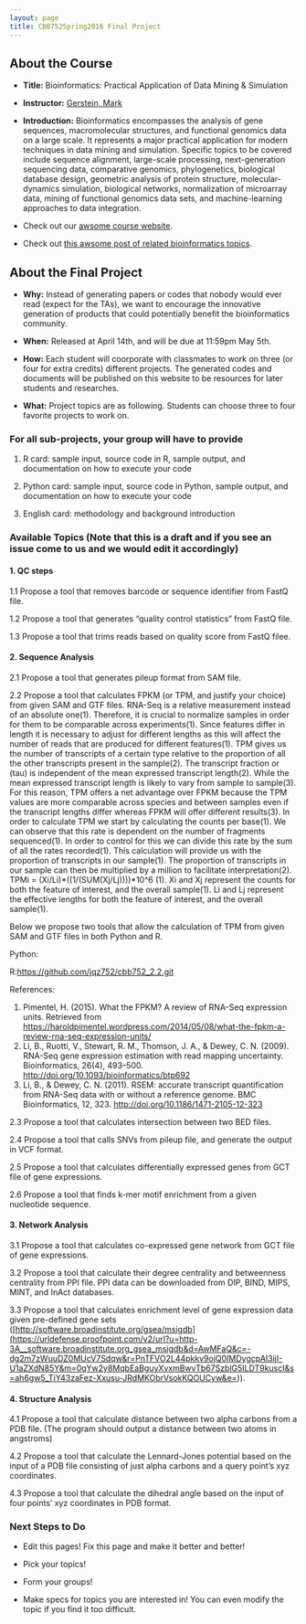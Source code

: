 ```yaml
---
layout: page
title: CBB752Spring2016 Final Project
---
```


About the Course
----------------

-   **Title:** Bioinformatics: Practical Application of Data Mining & Simulation

-   **Instructor:** [Gerstein, Mark](<http://www.gersteinlab.org>)

-   **Introduction:** Bioinformatics encompasses the analysis of gene sequences,
    macromolecular structures, and functional genomics data on a large scale. It
    represents a major practical application for modern techniques in data
    mining and simulation. Specific topics to be covered include sequence
    alignment, large-scale processing, next-generation sequencing data,
    comparative genomics, phylogenetics, biological database design, geometric
    analysis of protein structure, molecular-dynamics simulation, biological
    networks, normalization of microarray data, mining of functional genomics
    data sets, and machine-learning approaches to data integration.

-   Check out our [awsome course website](<http://cbb752b16.gersteinlab.org>).

-   Check out [this awsome post of related bioinformatics
    topics](<%7B%%20post_url%202016-4-10-Categories-of-knowledge-for-bioinformatics-education%20%%7D>).

About the Final Project
-----------------------

-   **Why:** Instead of generating papers or codes that nobody would ever read
    (expect for the TAs), we want to encourage the innovative generation of
    products that could potentially benefit the bioinformatics community.

-   **When:** Released at April 14th, and will be due at 11:59pm May 5th.

-   **How:** Each student will coorporate with classmates to work on three (or
    four for extra credits) different projects. The generated codes and
    documents will be published on this website to be resources for later
    students and researches.

-   **What:** Project topics are as following. Students can choose three to four
    favorite projects to work on.

### For all sub-projects, your group will have to provide

1.  R card: sample input, source code in R, sample output, and documentation on
    how to execute your code

2.  Python card: sample input, source code in Python, sample output, and
    documentation on how to execute your code

3.  English card: methodology and background introduction

### Available Topics (Note that this is a draft and if you see an issue come to us and we would edit it accordingly)

#### 1. QC steps

1.1 Propose a tool that removes barcode or sequence identifier from FastQ file.

1.2 Propose a tool that generates “quality control statistics” from FastQ file.

1.3 Propose a tool that trims reads based on quality score from FastQ filee.

#### 2. Sequence Analysis

2.1 Propose a tool that generates pileup format from SAM file.

2.2 Propose a tool that calculates FPKM (or TPM, and justify your choice) from
given SAM and GTF files.
RNA-Seq is a relative measurement instead of an absolute one(1). Therefore, it is crucial to normalize samples in order for them to be comparable across experiments(1). Since features differ in length it is necessary to adjust for different lengths as this will affect the number of reads that are produced for different features(1). TPM gives us the number of transcripts of a certain type relative to the proportion of all the other transcripts present in the sample(2). The transcript fraction or (tau) is independent of the mean expressed transcript length(2). While the mean expressed transcript length is likely to vary from sample to sample(3). 
For this reason, TPM offers a net advantage over FPKM because the TPM values are more comparable across species and between samples even if the transcript lengths differ whereas FPKM will offer different results(3). In order to calculate TPM we start by calculating the counts per base(1). We can observe that this rate is dependent on the number of fragments sequenced(1). In order to control for this we can divide this rate by the sum of all the rates recorded(1). This calculation will provide us with the proportion of transcripts in our sample(1). The proportion of transcripts in our sample can then be multiplied by a million to facilitate interpretation(2). 
TPMi = (Xi/Li)*((1/(SUM(Xj/Lj))))*10^6 (1).
Xi and Xj represent the counts for both the feature of interest, and the overall sample(1).
Li and Lj represent the effective lengths for both the feature of interest, and the overall sample(1).

Below we propose two tools that allow the calculation of TPM from given SAM and GTF files in both Python and R.

Python:

R:https://github.com/jqz752/cbb752_2.2.git

References:
1) Pimentel, H. (2015). What the FPKM? A review of RNA-Seq expression units. Retrieved from https://haroldpimentel.wordpress.com/2014/05/08/what-the-fpkm-a-review-rna-seq-expression-units/
2) Li, B., Ruotti, V., Stewart, R. M., Thomson, J. A., & Dewey, C. N. (2009). RNA-Seq gene expression estimation with read mapping uncertainty. Bioinformatics, 26(4), 493–500. http://doi.org/10.1093/bioinformatics/btp692
3) Li, B., & Dewey, C. N. (2011). RSEM: accurate transcript quantification from RNA-Seq data with or without a reference genome. BMC Bioinformatics, 12, 323. http://doi.org/10.1186/1471-2105-12-323


2.3 Propose a tool that calculates intersection between two BED files.

2.4 Propose a tool that calls SNVs from pileup file, and generate the output in
VCF format.

2.5 Propose a tool that calculates differentially expressed genes from GCT file
of gene expressions.

2.6 Propose a tool that finds k-mer motif enrichment from a given nucleotide
sequence.

#### 3. Network Analysis

3.1 Propose a tool that calculates co-expressed gene network from GCT file of
gene expressions.

3.2 Propose a tool that calculate their degree centrality and betweenness
centrality from PPI file. PPI data can be downloaded from DIP, BIND, MIPS, MINT,
and InAct databases.

3.3 Propose a tool that calculates enrichment level of gene expression data
given pre-defined gene sets
([http://software.broadinstitute.org/gsea/msigdb](<https://urldefense.proofpoint.com/v2/url?u=http-3A__software.broadinstitute.org_gsea_msigdb&d=AwMFaQ&c=-dg2m7zWuuDZ0MUcV7Sdqw&r=PnTFVO2L44pkkv9ojQ0IMDygcpAI3ijI-U1aZXdN85Y&m=0qYw2y8MqbEaBguyXvxmBwvTb67SzblG5ILDT9kuscI&s=ah6gw5_TiY43zaFez-Xxusu-JRdMKObrVsokKQOUCyw&e=>)).

#### 4. Structure Analysis

4.1 Propose a tool that calculate distance between two alpha carbons from a PDB
file. (The program should output a distance between two atoms in angstroms)

4.2 Propose a tool that calculate the Lennard-Jones potential based on the input
of a PDB file consisting of just alpha carbons and a query point’s xyz
coordinates.

4.3 Propose a tool that calculate the dihedral angle based on the input of four
points’ xyz coordinates in PDB format.

### Next Steps to Do

-   Edit this pages! Fix this page and make it better and better!

-   Pick your topics!

-   Form your groups!

-   Make specs for topics you are interested in! You can even modify the topic
    if you find it too difficult.

